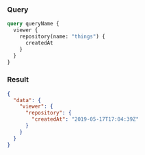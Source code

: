 ### Query

```graphql
query queryName {
  viewer {
    repository(name: "things") {
      createdAt
    }
  }
}
```

### Result

```json
{
  "data": {
    "viewer": {
      "repository": {
        "createdAt": "2019-05-17T17:04:39Z"
      }
    }
  }
}
```
